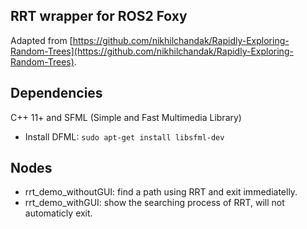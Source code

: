 ## RRT wrapper for ROS2 Foxy
Adapted from [https://github.com/nikhilchandak/Rapidly-Exploring-Random-Trees](https://github.com/nikhilchandak/Rapidly-Exploring-Random-Trees).

## Dependencies
C++ 11+ and SFML (Simple and Fast Multimedia Library)
- Install DFML: `sudo apt-get install libsfml-dev`

## Nodes
- rrt_demo_withoutGUI: find a path using RRT and exit immediatelly.
- rrt_demo_withGUI: show the searching process of RRT, will not automaticly exit.
